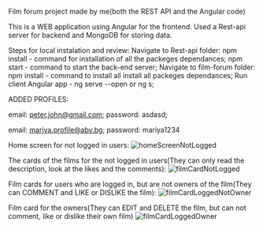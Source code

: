 Film forum project made by me(both the REST API and the Angular code)


This is a WEB application using Angular for the frontend. Used a Rest-api server for backend and MongoDB for storing data.

Steps for local instalation and review:
Navigate to Rest-api folder:
npm install - command for installation of all the packeges dependances;
npm start - command to start the back-end server;
Navigate to film-forum folder:
npm install - command to install all install all packeges dependances;
Run client Angular app - ng serve --open or ng s;


ADDED PROFILES: 

email: peter.john@gmail.com;
password: asdasd;

email: mariya.profile@abv.bg;
password: mariya1234

Home screen for not logged in users:
![homeScreenNotLogged](https://github.com/StefanDimitrov04/FilmForum-Project/assets/115184100/aae0339a-f978-4419-9fd5-4caddf844016)

The cards of the films for the not logged in users(They can only read the description, look at the likes and the comments):
![filmCardNotLogged](https://github.com/StefanDimitrov04/FilmForum-Project/assets/115184100/7326b731-8de5-4f67-b07c-2c17e91a22d3)

Film cards for users who are logged in, but are not owners of the film(They can COMMENT and LIKE or DISLIKE the film):
![filmCardLoggedNotOwner](https://github.com/StefanDimitrov04/FilmForum-Project/assets/115184100/44458a0f-ae45-4289-8090-e083cb9981e8)

Film card for the owners(They can EDIT and DELETE the film, but can not comment, like or dislike their own film)
![filmCardLoggedOwner](https://github.com/StefanDimitrov04/FilmForum-Project/assets/115184100/89f4174d-043d-4b0a-b54d-86b4d2750fb3)
